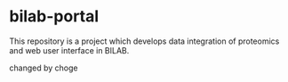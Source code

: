 bilab-portal
============

This repository is a project which develops data integration of proteomics and web user interface in BILAB. 

changed by choge
